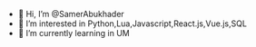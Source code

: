 - 👋 Hi, I’m @SamerAbukhader
- 👀 I’m interested in Python,Lua,Javascript,React.js,Vue.js,SQL
- 🌱 I’m currently learning in UM

<!---
SamerAbukhader/SamerAbukhader is a ✨ special ✨ repository because its `README.md` (this file) appears on your GitHub profile.
You can click the Preview link to take a look at your changes.
--->
